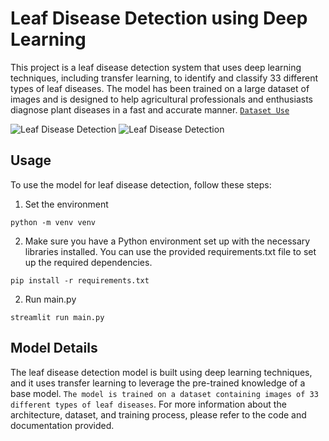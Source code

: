 # Leaf Disease Detection using Deep Learning

This project is a leaf disease detection system that uses deep learning techniques, including transfer learning, to identify and classify 33 different types of leaf diseases. The model has been trained on a large dataset of images and is designed to help agricultural professionals and enthusiasts diagnose plant diseases in a fast and accurate manner.
[`Dataset Use`](https://www.kaggle.com/datasets/vipoooool/new-plant-diseases-dataset)

![Leaf Disease Detection](leaf-diseases-detect/Media/disease-detecctipn.webp)
![Leaf Disease Detection](leaf-diseases-detect/Media/DanLeaf2.jpg)
## Usage

To use the model for leaf disease detection, follow these steps:
1. Set the environment
```
python -m venv venv
```
2. Make sure you have a Python environment set up with the necessary libraries installed. You can use the provided requirements.txt file to set up the required dependencies.

```
pip install -r requirements.txt
```

2. Run main.py

```
streamlit run main.py 
```

## Model Details
The leaf disease detection model is built using deep learning techniques, and it uses transfer learning to leverage the pre-trained knowledge of a base model. `The model is trained on a dataset containing images of 33 different types of leaf diseases`. For more information about the architecture, dataset, and training process, please refer to the code and documentation provided.

